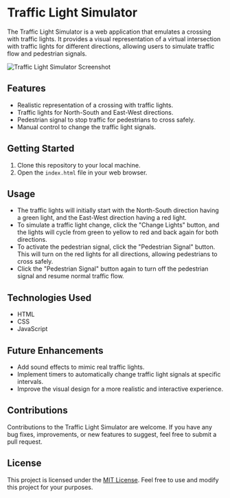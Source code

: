 # Traffic Light Simulator

The Traffic Light Simulator is a web application that emulates a crossing with traffic lights. It provides a visual representation of a virtual intersection with traffic lights for different directions, allowing users to simulate traffic flow and pedestrian signals.

![Traffic Light Simulator Screenshot](screenshot.png)

## Features

- Realistic representation of a crossing with traffic lights.
- Traffic lights for North-South and East-West directions.
- Pedestrian signal to stop traffic for pedestrians to cross safely.
- Manual control to change the traffic light signals.

## Getting Started

1. Clone this repository to your local machine.
2. Open the `index.html` file in your web browser.

## Usage

- The traffic lights will initially start with the North-South direction having a green light, and the East-West direction having a red light.
- To simulate a traffic light change, click the "Change Lights" button, and the lights will cycle from green to yellow to red and back again for both directions.
- To activate the pedestrian signal, click the "Pedestrian Signal" button. This will turn on the red lights for all directions, allowing pedestrians to cross safely.
- Click the "Pedestrian Signal" button again to turn off the pedestrian signal and resume normal traffic flow.

## Technologies Used

- HTML
- CSS
- JavaScript

## Future Enhancements

- Add sound effects to mimic real traffic lights.
- Implement timers to automatically change traffic light signals at specific intervals.
- Improve the visual design for a more realistic and interactive experience.

## Contributions

Contributions to the Traffic Light Simulator are welcome. If you have any bug fixes, improvements, or new features to suggest, feel free to submit a pull request.

## License

This project is licensed under the [MIT License](LICENSE). Feel free to use and modify this project for your purposes.

